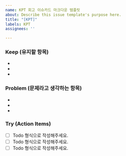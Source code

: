 ```yaml
---
name: KPT 회고 이슈카드 마크다운 템플릿
about: Describe this issue template's purpose here.
title: "[KPT]"
labels: KPT
assignees: ''

---
```


### Keep (유지할 항목)
*
*
*

### Problem (문제라고 생각하는 항목)
*
*
*

### Try (Action Items)
 - [ ] Todo 형식으로 작성해주세요.
 - [ ] Todo 형식으로 작성해주세요.
 - [ ] Todo 형식으로 작성해주세요.
